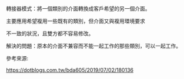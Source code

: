 轉接器模式：將一個類別的介面轉換成客戶希望的另一個介面。

主要應用希望複用一些既有的類別，但介面又與複用環境要求

不一致的狀況，且雙方都不容易修改。

解決的問題：原本的介面不兼容而不能一起工作的那些類別，可以一起工作。

參考來源:

https://dotblogs.com.tw/bda605/2019/07/02/180136

